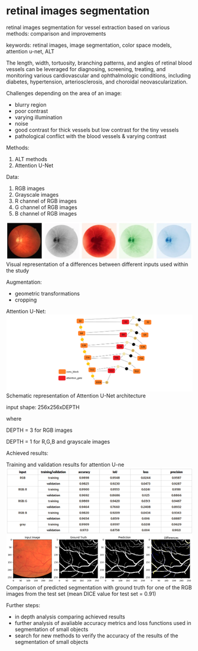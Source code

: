 # retinal images segmentation

retinal images segmentation for vessel extraction based on various methods: comparison and improvements

keywords: retinal images, image segmentation, color space models, attention u-net, ALT

The length, width, tortuosity, branching patterns, and angles of retinal blood vessels can be leveraged for diagnosing, screening, treating, and monitoring various cardiovascular and ophthalmologic conditions, including diabetes, hypertension, arteriosclerosis, and choroidal neovascularization.

Challenges depending on the area of an image:
- blurry region
- poor contrast
- varying illumination
- noise
- good contrast for thick vessels but low contrast for the tiny vessels
- pathological conflict with the blood vessels & varying contrast

Methods:
1. ALT methods
2. Attention U-Net

Data:
1. RGB images
2. Grayscale images
3. R channel of RGB images
4. G channel of RGB images
5. B channel of RGB images

![images](retinal_images.png)
Visual representation of a differences between different inputs used within the study

Augmentation:
- geometric transformations
- cropping

Attention U-Net:
![Attention_U_Net](AttentionUNet.png)
Schematic representation of Attention U-Net architecture

input shape: 256x256xDEPTH

where 

DEPTH = 3 for RGB images

DEPTH = 1 for R,G,B and grayscale images

Achieved results:

Training and validation results for attention U-ne
![results](results.png)
![results_compare](results_compare.png)
Comparison of predicted segmentation with ground truth for one of the RGB images from the test set (mean DICE value for test set = 0.91)

Further steps:
- in depth analysis comparing achieved results
- further analysis of avaliable accuracy metrics and loss functions used in segmentation of small objects
- search for new methods to verify the accuracy of the results of the segmentation of small objects
